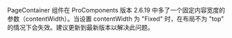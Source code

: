 PageContainer 组件在 ProComponents 版本 2.6.19 中多了一个固定内容宽度的参数（contentWidth）。当设置 contentWidth 为 "Fixed" 时，在布局不为 "top" 的情况下会失效。建议更新到最新版本以解决此问题。
